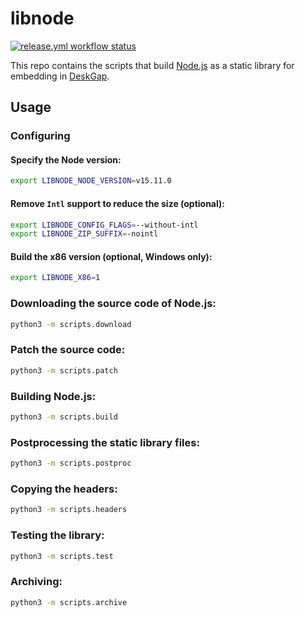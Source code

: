 # libnode 

[![release.yml workflow status](https://github.com/patr0nus/libnode/workflows/Release/badge.svg)](https://github.com/patr0nus/libnode/actions/workflows/release.yml)

This repo contains the scripts that build [Node.js](http://nodejs.org/) as a static library for embedding in [DeskGap](https://deskgap.com/).

## Usage

### Configuring

#### Specify the Node version:
```sh
export LIBNODE_NODE_VERSION=v15.11.0
```

#### Remove `Intl` support to reduce the size (optional):
```sh
export LIBNODE_CONFIG_FLAGS=--without-intl
export LIBNODE_ZIP_SUFFIX=-nointl
```

#### Build the x86 version (optional, Windows only):
```sh
export LIBNODE_X86=1
```

### Downloading the source code of Node.js:
```sh
python3 -m scripts.download
```

### Patch the source code:
```sh
python3 -m scripts.patch
```

### Building Node.js:
```sh
python3 -m scripts.build
```

### Postprocessing the static library files:
```sh
python3 -m scripts.postproc
```

### Copying the headers:
```sh
python3 -m scripts.headers
```

### Testing the library:
```sh
python3 -m scripts.test
```

### Archiving:
```sh
python3 -m scripts.archive
```
